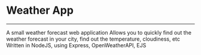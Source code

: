 # Weather App
---
A small weather forecast web application
Allows you to quickly find out the weather forecast in your city, find out the temperature, cloudiness, etc
Written in NodeJS, using Express, OpenWeatherAPI, EJS

